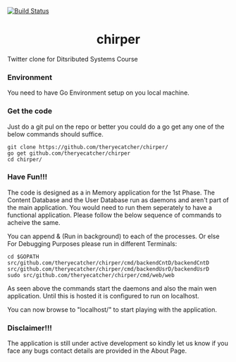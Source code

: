 [![Build Status](https://www.travis-ci.com/theryecatcher/chirper.svg?token=shEHxWnqj4LyQxYpERrT&branch=master)](https://www.travis-ci.com/theryecatcher/chirper)

<h1 align="center">chirper</h1>
Twitter clone for Ditsributed Systems Course

### Environment
You need to have Go Environment setup on you local machine.

### Get the code
Just do a git pul on the repo or better you could do a go get any one of the below commands should suffice.
```
git clone https://github.com/theryecatcher/chirper/
go get github.com/theryecatcher/chirper
cd chirper/
```

### Have Fun!!!
The code is designed as a in Memory application for the 1st Phase. The Content Database and the User Database run as daemons and aren't part of the main application. You would need to run them seperately to have a functional application. Please follow the below sequence of commands to acheive the same.

You can append & (Run in background) to each of the processes. Or else For Debugging Purposes please run in different Terminals:
```
cd $GOPATH
src/github.com/theryecatcher/chirper/cmd/backendCntD/backendCntD
src/github.com/theryecatcher/chirper/cmd/backendUsrD/backendUsrD
sudo src/github.com/theryecatcher/chirper/cmd/web/web
```

As seen above the commands start the daemons and also the main wen application. Until this is hosted it is configured to run on localhost.

You can now browse to "localhost/" to start playing with the application.

### Disclaimer!!!
The application is still under active development so kindly let us know if you face any bugs contact details are provided in the About Page.
